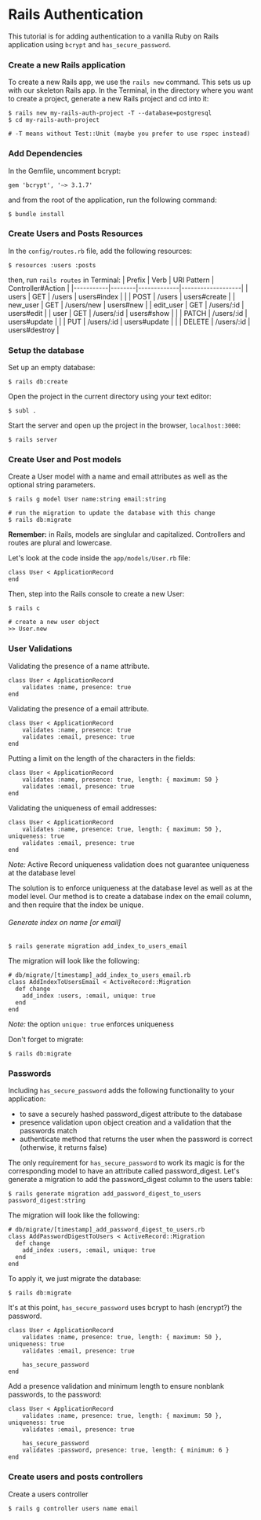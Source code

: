 # Rails Authentication

This tutorial is for adding authentication to a vanilla Ruby on Rails application using `bcrypt` and `has_secure_password`.

### Create a new Rails application

To create a new Rails app, we use the `rails new` command. This sets us up with our skeleton Rails app. In the Terminal, in the directory where you want to create a project, generate a new Rails project and cd into it:

```
$ rails new my-rails-auth-project -T --database=postgresql
$ cd my-rails-auth-project
    
# -T means without Test::Unit (maybe you prefer to use rspec instead)
```

### Add Dependencies

In the Gemfile, uncomment bcrypt:
```
gem 'bcrypt', '~> 3.1.7'
```
and from the root of the application, run the following command:
```
$ bundle install
```

### Create Users and Posts Resources
In the `config/routes.rb` file, add the following resources:
```
$ resources :users :posts
```
then, run `rails routes` in Terminal:
| Prefix    | Verb   | URI Pattern | Controller#Action |
|-----------|--------|-------------|-------------------|
| users     | GET    | /users      | users#index       |
|           | POST   | /users      | users#create      |
| new_user  | GET    | /users/new  | users#new         |
| edit_user | GET    | /users/:id  | users#edit        |
| user      | GET    | /users/:id  | users#show        |
|           | PATCH  | /users/:id  | users#update      |
|           | PUT    | /users/:id  | users#update      |
|           | DELETE | /users/:id  | users#destroy     |
### Setup the database
Set up an empty database:
```
$ rails db:create
```
Open the project in the current directory using your text editor:
```
$ subl .
```
Start the server and open up the project in the browser, `localhost:3000`:
```
$ rails server
```

### Create User and Post models 
Create a User model with a name and email attributes as well as the optional string parameters.
```
$ rails g model User name:string email:string

# run the migration to update the database with this change
$ rails db:migrate
```
**Remember:** in Rails, models are singlular and capitalized. Controllers and routes are plural and lowercase.

Let's look at the code inside the `app/models/User.rb` file:
```
class User < ApplicationRecord
end
```
Then, step into the Rails console to create a new User:
```
$ rails c

# create a new user object
>> User.new
```

### User Validations
Validating the presence of a name attribute.
```
class User < ApplicationRecord
    validates :name, presence: true
end
```
Validating the presence of a email attribute.
```
class User < ApplicationRecord
    validates :name, presence: true
    validates :email, presence: true
end
```
Putting a limit on the length of the characters in the fields:
```
class User < ApplicationRecord
    validates :name, presence: true, length: { maximum: 50 }
    validates :email, presence: true
end
```
Validating the uniqueness of email addresses:
```
class User < ApplicationRecord
    validates :name, presence: true, length: { maximum: 50 }, uniqueness: true
    validates :email, presence: true
end
```
_Note:_ Active Record uniqueness validation does not guarantee uniqueness at the database level

The solution is to enforce uniqueness at the database level as well as at the model level. Our method is to create a database index on the email column, and then require that the index be unique.

###### Generate index on name [or email]

```
$ rails generate migration add_index_to_users_email
```
The migration will look like the following:
```
# db/migrate/[timestamp]_add_index_to_users_email.rb
class AddIndexToUsersEmail < ActiveRecord::Migration
  def change
    add_index :users, :email, unique: true
  end
end
```
_Note:_  the option `unique: true` enforces uniqueness

Don't forget to migrate:
```
$ rails db:migrate
```
### Passwords
Including `has_secure_password` adds the following functionality to your application:
  -  to save a securely hashed password_digest attribute to the database
  -  presence validation upon object creation and a validation that the passwords match 
  -  authenticate method that returns the user when the password is correct (otherwise, it returns false)

The only requirement for `has_secure_password` to work its magic is for the corresponding model to have an attribute called password_digest.
Let's generate a migration to add the password_digest column to the users table:
```
$ rails generate migration add_password_digest_to_users password_digest:string
```
The migration will look like the following:
```
# db/migrate/[timestamp]_add_password_digest_to_users.rb
class AddPasswordDigestToUsers < ActiveRecord::Migration
  def change
    add_index :users, :email, unique: true
  end
end
```
To apply it, we just migrate the database:
```
$ rails db:migrate
```
It's at this point, `has_secure_password` uses bcrypt to hash (encrypt?) the password.

```
class User < ApplicationRecord
    validates :name, presence: true, length: { maximum: 50 }, uniqueness: true
    validates :email, presence: true
    
    has_secure_password
end
```
Add a presence validation and minimum length to ensure nonblank passwords, to the password:
```
class User < ApplicationRecord
    validates :name, presence: true, length: { maximum: 50 }, uniqueness: true
    validates :email, presence: true
    
    has_secure_password
    validates :password, presence: true, length: { minimum: 6 }
end
```
### Create users and posts controllers
Create a users controller
```
$ rails g controller users name email
```
